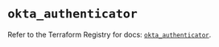 # `okta_authenticator`

Refer to the Terraform Registry for docs: [`okta_authenticator`](https://registry.terraform.io/providers/okta/okta/4.13.0/docs/resources/authenticator).
